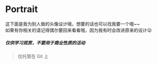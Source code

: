 # Portrait

这下面是我为别人做的头像设计哦，想要的话也可以找我要一个哦~~<br/>
如果有你相关的请记得偶尔要回来看看哦，因为我有时会改进原来的设计:stuck_out_tongue:

##### 仅供学习观赏，不要用于商业性质的活动

>仅托管在 Git 上